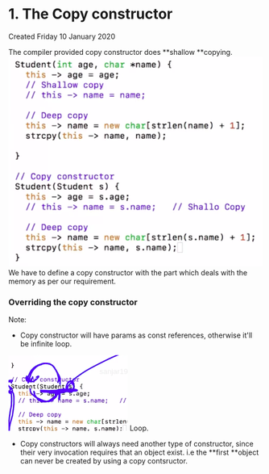 # 1. The Copy constructor

Created Friday 10 January 2020

The compiler provided copy constructor does **shallow **copying.
![](/assets/1._The_Copy_constructor-image-1.png)
We have to define a copy constructor with the part which deals with the memory as per our requirement.

### Overriding the copy constructor

Note:

- Copy constructor will have params as const references, otherwise it'll be infinite loop.

![](/assets/1._The_Copy_constructor-image-2.png) Loop.

- Copy constructors will always need another type of constructor, since their very invocation requires that an object exist. i.e the **first **object can never be created by using a copy contsructor.
